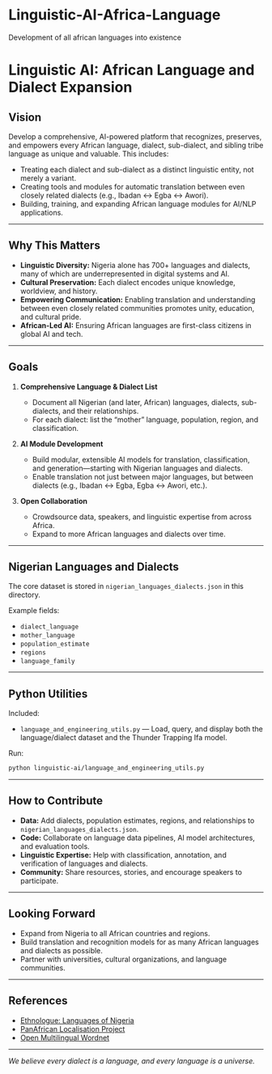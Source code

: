 # Linguistic-AI-Africa-Language
Development of all african languages into existence 
# Linguistic AI: African Language and Dialect Expansion

## Vision

Develop a comprehensive, AI-powered platform that recognizes, preserves, and empowers every African language, dialect, sub-dialect, and sibling tribe language as unique and valuable. This includes:
- Treating each dialect and sub-dialect as a distinct linguistic entity, not merely a variant.
- Creating tools and modules for automatic translation between even closely related dialects (e.g., Ibadan ↔ Egba ↔ Awori).
- Building, training, and expanding African language modules for AI/NLP applications.

---

## Why This Matters

- **Linguistic Diversity:** Nigeria alone has 700+ languages and dialects, many of which are underrepresented in digital systems and AI.
- **Cultural Preservation:** Each dialect encodes unique knowledge, worldview, and history.
- **Empowering Communication:** Enabling translation and understanding between even closely related communities promotes unity, education, and cultural pride.
- **African-Led AI:** Ensuring African languages are first-class citizens in global AI and tech.

---

## Goals

1. **Comprehensive Language & Dialect List**
   - Document all Nigerian (and later, African) languages, dialects, sub-dialects, and their relationships.
   - For each dialect: list the “mother” language, population, region, and classification.

2. **AI Module Development**
   - Build modular, extensible AI models for translation, classification, and generation—starting with Nigerian languages and dialects.
   - Enable translation not just between major languages, but between dialects (e.g., Ibadan ↔ Egba, Egba ↔ Awori, etc.).

3. **Open Collaboration**
   - Crowdsource data, speakers, and linguistic expertise from across Africa.
   - Expand to more African languages and dialects over time.

---

## Nigerian Languages and Dialects

The core dataset is stored in `nigerian_languages_dialects.json` in this directory.

Example fields:
- `dialect_language`
- `mother_language`
- `population_estimate`
- `regions`
- `language_family`

---

## Python Utilities

Included:  
- `language_and_engineering_utils.py` — Load, query, and display both the language/dialect dataset and the Thunder Trapping Ifa model.

Run:
```bash
python linguistic-ai/language_and_engineering_utils.py
```

---

## How to Contribute

- **Data:** Add dialects, population estimates, regions, and relationships to `nigerian_languages_dialects.json`.
- **Code:** Collaborate on language data pipelines, AI model architectures, and evaluation tools.
- **Linguistic Expertise:** Help with classification, annotation, and verification of languages and dialects.
- **Community:** Share resources, stories, and encourage speakers to participate.

---

## Looking Forward

- Expand from Nigeria to all African countries and regions.
- Build translation and recognition models for as many African languages and dialects as possible.
- Partner with universities, cultural organizations, and language communities.

---

## References

- [Ethnologue: Languages of Nigeria](https://www.ethnologue.com/country/NG)
- [PanAfrican Localisation Project](http://www.panafril10n.org/)
- [Open Multilingual Wordnet](http://compling.hss.ntu.edu.sg/omw/)

---

*We believe every dialect is a language, and every language is a universe.*